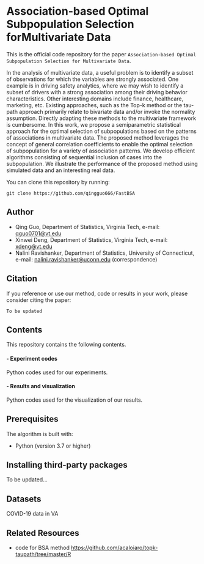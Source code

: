 # Association-based Optimal Subpopulation Selection forMultivariate Data

This is the official code repository for the paper `Association-based Optimal Subpopulation Selection for Multivariate Data`.

In  the  analysis  of  multivariate  data,  a  useful  problem  is  to  identify  a  subset  of observations for which the variables are strongly associated.  One example is in driving safety analytics, where we may wish to identify a subset of drivers with a strong association  among  their  driving  behavior  characteristics.   Other  interesting  domains include  finance,  healthcare,  marketing,  etc.   Existing  approaches,  such  as  the  Top-k method or the tau-path approach primarily relate to bivariate data and/or invoke the normality  assumption.   Directly  adapting  these  methods  to  the  multivariate  framework is cumbersome.  In this work, we propose a semiparametric statistical approach for  the  optimal  selection  of  subpopulations  based  on  the  patterns  of  associations  in  multivariate data.  The proposed method leverages the concept of general correlation coefficients to enable the optimal selection of subpopulation for a variety of association patterns.   We  develop  efficient  algorithms  consisting  of  sequential  inclusion  of  cases into the subpopulation.  We illustrate the performance of the proposed method using simulated data and an interesting real data.

You can clone this repository by running:

```
git clone https://github.com/qingguo666/FastBSA
```
## Author

* Qing Guo, Department of Statistics, Virginia Tech, e-mail: qguo0701@vt.edu
* Xinwei Deng, Department of Statistics, Virginia Tech, e-mail: xdeng@vt.edu
* Nalini Ravishanker, Department of Statistics, University of Connecticut, e-mail: nalini.ravishanker@uconn.edu (correspondence)

## Citation

If you reference or use our method, code or results in your work, please consider citing the paper:

```
To be updated
```

## Contents

This repository contains the following contents. 

#### - Experiment codes
Python codes used for our experiments. 

#### - Results and visualization
Python codes used for the visualization of our results. 

## Prerequisites

The algorithm is built with:

* Python (version 3.7 or higher)


## Installing third-party packages
To be updated...

## Datasets
COVID-19 data in VA

## Related Resources

* code for BSA method https://github.com/acaloiaro/topk-taupath/tree/master/R

